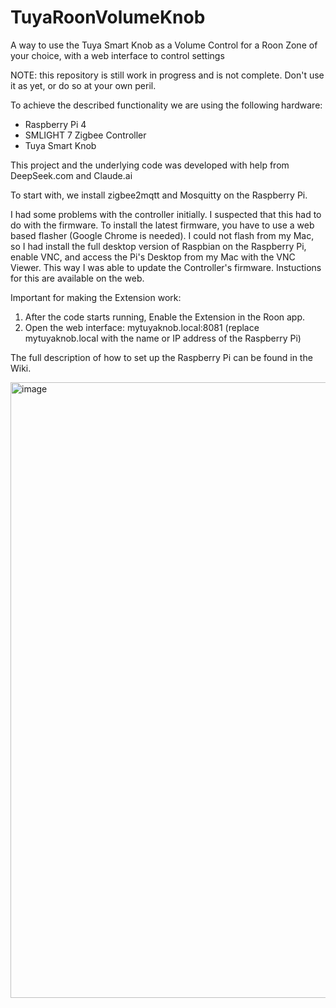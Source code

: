 # TuyaRoonVolumeKnob
A way to use the Tuya Smart Knob as a Volume Control for a Roon Zone of your choice, with a web interface to control settings

NOTE: this repository is still work in progress and is not complete. Don't use it as yet, or do so at your own peril.

To achieve the described functionality we are using the following hardware:

- Raspberry Pi 4
- SMLIGHT 7 Zigbee Controller
- Tuya Smart Knob

This project and the underlying code was developed with help from DeepSeek.com and Claude.ai

To start with, we install zigbee2mqtt and Mosquitty on the Raspberry Pi.

I had some problems with the controller initially. I suspected that this had to do with the firmware. To install the latest firmware, you have to use a web based flasher (Google Chrome is needed). I could not flash from my Mac, so I had install the full desktop version of Raspbian on the Raspberry Pi, enable VNC, and access the Pi's Desktop from my Mac with the VNC Viewer. This way I was able to update the Controller's firmware. Instuctions for this are available on the web.

Important for making the Extension work:

1) After the code starts running, Enable the Extension in the Roon app.
2) Open the web interface: mytuyaknob.local:8081 (replace mytuyaknob.local with the name or IP address of the Raspberry Pi)
  
The full description of how to set up the Raspberry Pi can be found in the Wiki.

<img width="985" alt="image" src="https://github.com/user-attachments/assets/96f3d97c-5fa6-4969-911f-5ed1a2cd23cb" />
